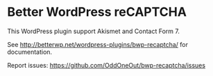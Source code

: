 # Better WordPress reCAPTCHA

This WordPress plugin support Akismet and Contact Form 7.

See http://betterwp.net/wordpress-plugins/bwp-recaptcha/ for documentation.

Report issues: https://github.com/OddOneOut/bwp-recaptcha/issues
